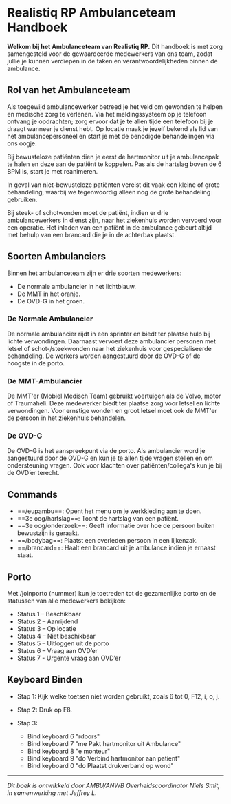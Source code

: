 # Realistiq RP Ambulanceteam Handboek

**Welkom bij het Ambulanceteam van Realistiq RP.** Dit handboek is met zorg samengesteld voor de gewaardeerde medewerkers van ons team, zodat jullie je kunnen verdiepen in de taken en verantwoordelijkheden binnen de ambulance.

## Rol van het Ambulanceteam
Als toegewijd ambulancewerker betreed je het veld om gewonden te helpen en medische zorg te verlenen. Via het meldingssysteem op je telefoon ontvang je opdrachten; zorg ervoor dat je te allen tijde een telefoon bij je draagt wanneer je dienst hebt. Op locatie maak je jezelf bekend als lid van het ambulancepersoneel en start je met de benodigde behandelingen via ons oogje.

Bij bewusteloze patiënten dien je eerst de hartmonitor uit je ambulancepak te halen en deze aan de patiënt te koppelen. Pas als de hartslag boven de 6 BPM is, start je met reanimeren.

In geval van niet-bewusteloze patiënten vereist dit vaak een kleine of grote behandeling, waarbij we tegenwoordig alleen nog de grote behandeling gebruiken.

Bij steek- of schotwonden moet de patiënt, indien er drie ambulancewerkers in dienst zijn, naar het ziekenhuis worden vervoerd voor een operatie. Het inladen van een patiënt in de ambulance gebeurt altijd met behulp van een brancard die je in de achterbak plaatst.

## Soorten Ambulanciers
Binnen het ambulanceteam zijn er drie soorten medewerkers:
- De normale ambulancier in het lichtblauw.
- De MMT in het oranje.
- De OVD-G in het groen.

### De Normale Ambulancier
De normale ambulancier rijdt in een sprinter en biedt ter plaatse hulp bij lichte verwondingen. Daarnaast vervoert deze ambulancier personen met letsel of schot-/steekwonden naar het ziekenhuis voor gespecialiseerde behandeling. De werkers worden aangestuurd door de OVD-G of de hoogste in de porto.

### De MMT-Ambulancier
De MMT'er (Mobiel Medisch Team) gebruikt voertuigen als de Volvo, motor of Traumaheli. Deze medewerker biedt ter plaatse zorg voor letsel en lichte verwondingen. Voor ernstige wonden en groot letsel moet ook de MMT'er de persoon in het ziekenhuis behandelen.

### De OVD-G
De OVD-G is het aanspreekpunt via de porto. Als ambulancier word je aangestuurd door de OVD-G en kun je te allen tijde vragen stellen en om ondersteuning vragen. Ook voor klachten over patiënten/collega's kun je bij de OVD’er terecht.

## Commands
- ==/eupambu==: Opent het menu om je werkkleding aan te doen.
- ==3e oog/hartslag==: Toont de hartslag van een patiënt.
- ==3e oog/onderzoek==: Geeft informatie over hoe de persoon buiten bewustzijn is geraakt.
- ==/bodybag==: Plaatst een overleden persoon in een lijkenzak.
- ==/brancard==: Haalt een brancard uit je ambulance indien je ernaast staat.

## Porto
Met /joinporto (nummer) kun je toetreden tot de gezamenlijke porto en de statussen van alle medewerkers bekijken:

- Status 1 – Beschikbaar
- Status 2 – Aanrijdend
- Status 3 – Op locatie
- Status 4 – Niet beschikbaar
- Status 5 – Uitloggen uit de porto
- Status 6 – Vraag aan OVD’er
- Status 7 - Urgente vraag aan OVD’er

## Keyboard Binden
- Stap 1: Kijk welke toetsen niet worden gebruikt, zoals 6 tot 0, F12, i, o, j.
- Stap 2: Druk op F8.

- Stap 3:
    * Bind keyboard 6 "rdoors"
    * Bind keyboard 7 "me Pakt hartmonitor uit Ambulance" 
    * Bind keyboard 8 "e monteur"
    * Bind keyboard 9 "do Verbind hartmonitor aan patient"
    * Bind keyboard 0 "do Plaatst drukverband op wond"
------------
*Dit boek is ontwikkeld door AMBU/ANWB Overheidscoordinator Niels Smit, in samenwerking met Jeffrey L.*
